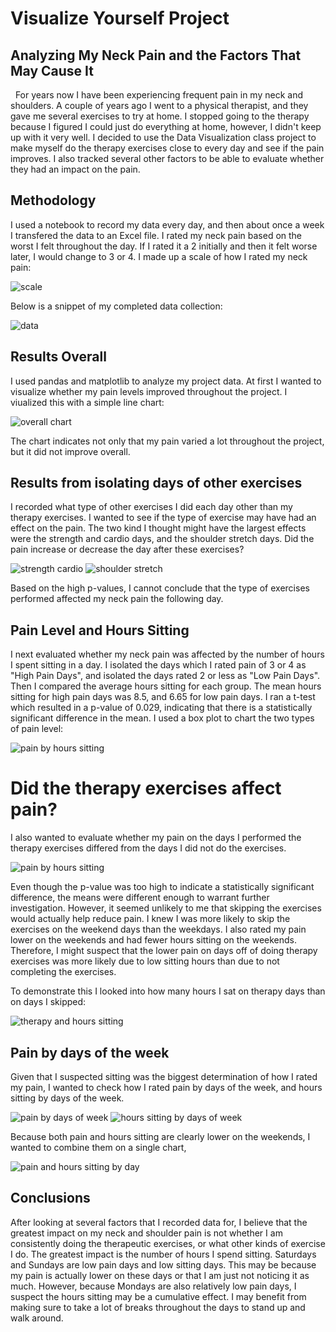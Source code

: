 # Visualize Yourself Project
## Analyzing My Neck Pain and the Factors That May Cause It
&nbsp;
For years now I have been experiencing frequent pain in my neck and shoulders. A couple of years ago I went to a physical therapist, and they gave me several exercises to try at home. I stopped going to the therapy because I figured I could just do everything at home, however, I didn't keep up with it very well. I decided to use the Data Visualization class project to make myself do the therapy exercises close to every day and see if the pain improves. I also tracked several other factors to be able to evaluate whether they had an impact on the pain. 

## Methodology

I used a notebook to record my data every day, and then about once a week I transfered the data to an Excel file. I rated my neck pain based on the worst I felt throughout the day. If I rated it a 2 initially and then it felt worse later, I would change to 3 or 4. I made up a scale of how I rated my neck pain:

![scale](pic1.PNG)

Below is a snippet of my completed data collection:

![data](pic2.PNG)



## Results Overall

I used pandas and matplotlib to analyze my project data. At first I wanted to visualize whether my pain levels improved throughout the project. I viualized this with a simple line chart:

![overall chart](pic3.PNG)

The chart indicates not only that my pain varied a lot throughout the project, but it did not improve overall. 

## Results from isolating days of other exercises

I recorded what type of other exercises I did each day other than my therapy exercises. I wanted to see if the type of exercise may have had an effect on the pain. The two kind I thought might have the largest effects were the strength and cardio days, and the shoulder stretch days. Did the pain increase or decrease the day after these exercises?

![strength cardio](pic4.PNG)
![shoulder stretch](pic5.PNG)

Based on the high p-values, I cannot conclude that the type of exercises performed affected my neck pain the following day.

## Pain Level and Hours Sitting
I next evaluated whether my neck pain was affected by the number of hours I spent sitting in a day. I isolated the days which I rated pain of 3 or 4 as "High Pain Days", and isolated the days rated 2 or less as "Low Pain Days". Then I compared the average hours sitting for each group. The mean hours sitting for high pain days was 8.5, and 6.65 for low pain days. I ran a t-test which resulted in a p-value of 0.029, indicating that there is a statistically significant difference in the mean. I used a box plot to chart the two types of pain level:

![pain by hours sitting](pic6.PNG)

# Did the therapy exercises affect pain?
I also wanted to evaluate whether my pain on the days I performed the therapy exercises differed from the days I did not do the exercises.

![pain by hours sitting](pic7.PNG)

Even though the p-value was too high to indicate a statistically significant difference, the means were different enough to warrant further investigation. However, it seemed unlikely to me that skipping the exercises would actually help reduce pain. I knew I was more likely to skip the exercises on the weekend days than the weekdays. I also rated my pain lower on the weekends and had fewer hours sitting on the weekends. Therefore, I might suspect that the lower pain on days off of doing therapy exercises was more likely due to low sitting hours than due to not completing the exercises.

To demonstrate this I looked into how many hours I sat on therapy days than on days I skipped:

![therapy and hours sitting](pic8.PNG)

## Pain by days of the week

Given that I suspected sitting was the biggest determination of how I rated my pain, I wanted to check how I rated pain by days of the week, and hours sitting by days of the week. 

![pain by days of week](pic9.PNG)
![hours sitting by days of week](pic10.PNG)

Because both pain and hours sitting are clearly lower on the weekends, I wanted to combine them on a single chart, 

![pain and hours sitting by day](pic11.PNG)

## Conclusions
After looking at several factors that I recorded data for, I believe that the greatest impact on my neck and shoulder pain is not whether I am consistently doing the therapeutic exercises, or what other kinds of exercise I do. The greatest impact is the number of hours I spend sitting. Saturdays and Sundays are low pain days and low sitting days. This may be because my pain is actually lower on these days or that I am just not noticing it as much. However, because Mondays are also relatively low pain days, I suspect the hours sitting may be a cumulative effect. I may benefit from making sure to take a lot of breaks throughout the days to stand up and walk around. 




